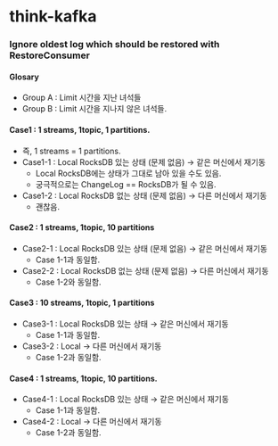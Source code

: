 # think-kafka


### Ignore oldest log which should be restored with RestoreConsumer

#### Glosary
- Group A : Limit 시간을 지난 녀석들
- Group B : Limit 시간을 지나지 않은 녀석들.


#### Case1 : 1 streams, 1topic, 1 partitions.
- 즉, 1 streams = 1 partitions.
- Case1-1 : Local RocksDB 있는 상태 (문제 없음) → 같은 머신에서 재기동
  - Local RocksDB에는 상태가 그대로 남아 있을 수도 있음.
  - 궁극적으로는 ChangeLog == RocksDB가 될 수 있음. 
- Case1-2 : Local RocksDB 없는 상태 (문제 없음) → 다른 머신에서 재기동
  - 괜찮음.
 
#### Case2 : 1 streams, 1topic, 10 partitions
- Case2-1 : Local RocksDB 있는 상태 (문제 없음) → 같은 머신에서 재기동
  - Case 1-1과 동일함.
- Case2-2 : Local RocksDB 없는 상태 (문제 없음) → 다른 머신에서 재기동
  - Case 1-2와 동일함.
 
#### Case3 : 10 streams, 1topic, 1 partitions
- Case3-1 : Local RocksDB 있는 상태 → 같은 머신에서 재기동
  - Case 1-1과 동일함.
- Case3-2 : Local → 다른 머신에서 재기동
  - Case 1-2과 동일함.
 
#### Case4 : 1 streams, 1topic, 10 partitions.
- Case4-1 : Local RocksDB 있는 상태 → 같은 머신에서 재기동
  - Case 1-1과 동일함.
- Case4-2 : Local → 다른 머신에서 재기동
  - Case 1-2과 동일함.







